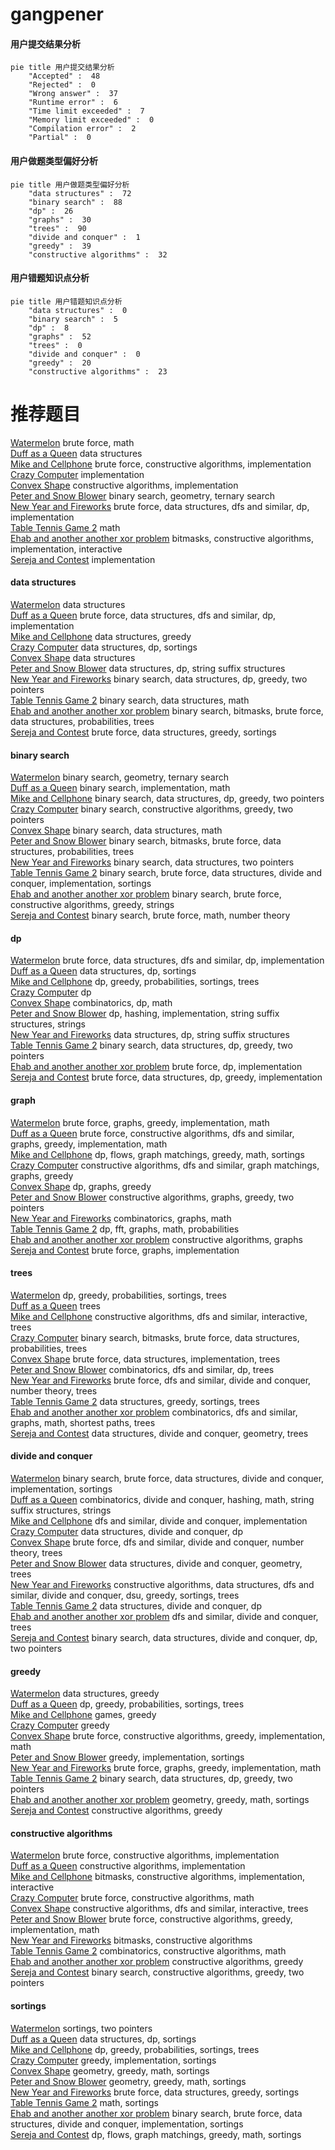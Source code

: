 # gangpener
<!-- tabs:start -->
#### **用户提交结果分析**

```mermaid
pie title 用户提交结果分析
    "Accepted" :  48
    "Rejected" :  0
    "Wrong answer" :  37
    "Runtime error" :  6
    "Time limit exceeded" :  7
    "Memory limit exceeded" :  0
    "Compilation error" :  2
    "Partial" :  0
```
#### **用户做题类型偏好分析**

```mermaid
pie title 用户做题类型偏好分析
    "data structures" :  72
    "binary search" :  88
    "dp" :  26
    "graphs" :  30
    "trees" :  90
    "divide and conquer" :  1
    "greedy" :  39
    "constructive algorithms" :  32
```
#### **用户错题知识点分析**

```mermaid
pie title 用户错题知识点分析
    "data structures" :  0
    "binary search" :  5
    "dp" :  8
    "graphs" :  52
    "trees" :  0
    "divide and conquer" :  0
    "greedy" :  20
    "constructive algorithms" :  23
```
<!-- tabs:end -->
# 推荐题目
[Watermelon](http://codeforces.com/problemset/problem/4/A)		brute force,
                        math		  
[Duff as a Queen](http://codeforces.com/problemset/problem/587/E)		data structures		  
[Mike and Cellphone](http://codeforces.com/problemset/problem/689/A)		brute force,
                        constructive algorithms,
                        implementation		  
[Crazy Computer](http://codeforces.com/problemset/problem/716/A)		implementation		  
[Convex Shape](http://codeforces.com/problemset/problem/275/B)		constructive algorithms,
                        implementation		  
[Peter and Snow Blower](http://codeforces.com/problemset/problem/613/A)		binary search,
                        geometry,
                        ternary search		  
[New Year and Fireworks](http://codeforces.com/problemset/problem/750/D)		brute force,
                        data structures,
                        dfs and similar,
                        dp,
                        implementation		  
[Table Tennis Game 2](http://codeforces.com/problemset/problem/765/C)		math		  
[Ehab and another another xor problem](http://codeforces.com/problemset/problem/1088/D)		bitmasks,
                        constructive algorithms,
                        implementation,
                        interactive		  
[Sereja and Contest](http://codeforces.com/problemset/problem/314/A)		implementation		  
<!-- tabs:start -->
#### **data structures**
[Watermelon](http://codeforces.com/problemset/problem/587/E)		data structures		  
[Duff as a Queen](http://codeforces.com/problemset/problem/750/D)		brute force,
                        data structures,
                        dfs and similar,
                        dp,
                        implementation		  
[Mike and Cellphone](http://codeforces.com/problemset/problem/1070/C)		data structures,
                        greedy		  
[Crazy Computer](http://codeforces.com/problemset/problem/720/D)		data structures,
                        dp,
                        sortings		  
[Convex Shape](http://codeforces.com/problemset/problem/1039/E)		data structures		  
[Peter and Snow Blower](http://codeforces.com/problemset/problem/1063/F)		data structures,
                        dp,
                        string suffix structures		  
[New Year and Fireworks](http://codeforces.com/problemset/problem/1492/C)		binary search,
                        data structures,
                        dp,
                        greedy,
                        two pointers		  
[Table Tennis Game 2](http://codeforces.com/problemset/problem/1490/G)		binary search,
                        data structures,
                        math		  
[Ehab and another another xor problem](http://codeforces.com/problemset/problem/1479/D)		binary search,
                        bitmasks,
                        brute force,
                        data structures,
                        probabilities,
                        trees		  
[Sereja and Contest](http://codeforces.com/problemset/problem/1497/A)		brute force,
                        data structures,
                        greedy,
                        sortings		  
#### **binary search**
[Watermelon](http://codeforces.com/problemset/problem/613/A)		binary search,
                        geometry,
                        ternary search		  
[Duff as a Queen](http://codeforces.com/problemset/problem/555/D)		binary search,
                        implementation,
                        math		  
[Mike and Cellphone](http://codeforces.com/problemset/problem/1492/C)		binary search,
                        data structures,
                        dp,
                        greedy,
                        two pointers		  
[Crazy Computer](http://codeforces.com/problemset/problem/1463/D)		binary search,
                        constructive algorithms,
                        greedy,
                        two pointers		  
[Convex Shape](http://codeforces.com/problemset/problem/1490/G)		binary search,
                        data structures,
                        math		  
[Peter and Snow Blower](http://codeforces.com/problemset/problem/1479/D)		binary search,
                        bitmasks,
                        brute force,
                        data structures,
                        probabilities,
                        trees		  
[New Year and Fireworks](http://codeforces.com/problemset/problem/1436/E)		binary search,
                        data structures,
                        two pointers		  
[Table Tennis Game 2](http://codeforces.com/problemset/problem/1461/D)		binary search,
                        brute force,
                        data structures,
                        divide and conquer,
                        implementation,
                        sortings		  
[Ehab and another another xor problem](http://codeforces.com/problemset/problem/1493/C)		binary search,
                        brute force,
                        constructive algorithms,
                        greedy,
                        strings		  
[Sereja and Contest](http://codeforces.com/problemset/problem/1487/D)		binary search,
                        brute force,
                        math,
                        number theory		  
#### **dp**
[Watermelon](http://codeforces.com/problemset/problem/750/D)		brute force,
                        data structures,
                        dfs and similar,
                        dp,
                        implementation		  
[Duff as a Queen](http://codeforces.com/problemset/problem/720/D)		data structures,
                        dp,
                        sortings		  
[Mike and Cellphone](http://codeforces.com/problemset/problem/101/D)		dp,
                        greedy,
                        probabilities,
                        sortings,
                        trees		  
[Crazy Computer](https://codeforces.com/contest/434/problem/C)		dp		  
[Convex Shape](http://codeforces.com/problemset/problem/869/C)		combinatorics,
                        dp,
                        math		  
[Peter and Snow Blower](http://codeforces.com/problemset/problem/356/E)		dp,
                        hashing,
                        implementation,
                        string suffix structures,
                        strings		  
[New Year and Fireworks](http://codeforces.com/problemset/problem/1063/F)		data structures,
                        dp,
                        string suffix structures		  
[Table Tennis Game 2](http://codeforces.com/problemset/problem/1492/C)		binary search,
                        data structures,
                        dp,
                        greedy,
                        two pointers		  
[Ehab and another another xor problem](https://codeforces.com/contest/1457/problem/C)		brute force,
                        dp,
                        implementation		  
[Sereja and Contest](http://codeforces.com/problemset/problem/1491/C)		brute force,
                        data structures,
                        dp,
                        greedy,
                        implementation		  
#### **graph**
[Watermelon](http://codeforces.com/problemset/problem/1461/E)		brute force,
                        graphs,
                        greedy,
                        implementation,
                        math		  
[Duff as a Queen](http://codeforces.com/problemset/problem/1487/C)		brute force,
                        constructive algorithms,
                        dfs and similar,
                        graphs,
                        greedy,
                        implementation,
                        math		  
[Mike and Cellphone](http://codeforces.com/problemset/problem/1437/C)		dp,
                        flows,
                        graph matchings,
                        greedy,
                        math,
                        sortings		  
[Crazy Computer](http://codeforces.com/problemset/problem/1470/D)		constructive algorithms,
                        dfs and similar,
                        graph matchings,
                        graphs,
                        greedy		  
[Convex Shape](http://codeforces.com/problemset/problem/1476/C)		dp,
                        graphs,
                        greedy		  
[Peter and Snow Blower](http://codeforces.com/problemset/problem/1304/D)		constructive algorithms,
                        graphs,
                        greedy,
                        two pointers		  
[New Year and Fireworks](http://codeforces.com/problemset/problem/1475/C)		combinatorics,
                        graphs,
                        math		  
[Table Tennis Game 2](http://codeforces.com/problemset/problem/553/E)		dp,
                        fft,
                        graphs,
                        math,
                        probabilities		  
[Ehab and another another xor problem](http://codeforces.com/problemset/problem/1495/C)		constructive algorithms,
                        graphs		  
[Sereja and Contest](http://codeforces.com/problemset/problem/1510/K)		brute force,
                        graphs,
                        implementation		  
#### **trees**
[Watermelon](http://codeforces.com/problemset/problem/101/D)		dp,
                        greedy,
                        probabilities,
                        sortings,
                        trees		  
[Duff as a Queen](http://codeforces.com/problemset/problem/840/E)		trees		  
[Mike and Cellphone](http://codeforces.com/problemset/problem/1305/D)		constructive algorithms,
                        dfs and similar,
                        interactive,
                        trees		  
[Crazy Computer](http://codeforces.com/problemset/problem/1479/D)		binary search,
                        bitmasks,
                        brute force,
                        data structures,
                        probabilities,
                        trees		  
[Convex Shape](http://codeforces.com/problemset/problem/1511/C)		brute force,
                        data structures,
                        implementation,
                        trees		  
[Peter and Snow Blower](http://codeforces.com/problemset/problem/1499/F)		combinatorics,
                        dfs and similar,
                        dp,
                        trees		  
[New Year and Fireworks](http://codeforces.com/problemset/problem/1491/E)		brute force,
                        dfs and similar,
                        divide and conquer,
                        number theory,
                        trees		  
[Table Tennis Game 2](http://codeforces.com/problemset/problem/1466/D)		data structures,
                        greedy,
                        sortings,
                        trees		  
[Ehab and another another xor problem](http://codeforces.com/problemset/problem/1495/D)		combinatorics,
                        dfs and similar,
                        graphs,
                        math,
                        shortest paths,
                        trees		  
[Sereja and Contest](http://codeforces.com/problemset/problem/1303/G)		data structures,
                        divide and conquer,
                        geometry,
                        trees		  
#### **divide and conquer**
[Watermelon](http://codeforces.com/problemset/problem/1461/D)		binary search,
                        brute force,
                        data structures,
                        divide and conquer,
                        implementation,
                        sortings		  
[Duff as a Queen](http://codeforces.com/problemset/problem/1466/G)		combinatorics,
                        divide and conquer,
                        hashing,
                        math,
                        string suffix structures,
                        strings		  
[Mike and Cellphone](http://codeforces.com/problemset/problem/1490/D)		dfs and similar,
                        divide and conquer,
                        implementation		  
[Crazy Computer](https://codeforces.com/contest/1483/problem/C)		data structures,
                        divide and conquer,
                        dp		  
[Convex Shape](http://codeforces.com/problemset/problem/1491/E)		brute force,
                        dfs and similar,
                        divide and conquer,
                        number theory,
                        trees		  
[Peter and Snow Blower](http://codeforces.com/problemset/problem/1303/G)		data structures,
                        divide and conquer,
                        geometry,
                        trees		  
[New Year and Fireworks](http://codeforces.com/problemset/problem/1494/D)		constructive algorithms,
                        data structures,
                        dfs and similar,
                        divide and conquer,
                        dsu,
                        greedy,
                        sortings,
                        trees		  
[Table Tennis Game 2](http://codeforces.com/problemset/problem/1482/E)		data structures,
                        divide and conquer,
                        dp		  
[Ehab and another another xor problem](http://codeforces.com/problemset/problem/566/C)		dfs and similar,
                        divide and conquer,
                        trees		  
[Sereja and Contest](http://codeforces.com/problemset/problem/1428/F)		binary search,
                        data structures,
                        divide and conquer,
                        dp,
                        two pointers		  
#### **greedy**
[Watermelon](http://codeforces.com/problemset/problem/1070/C)		data structures,
                        greedy		  
[Duff as a Queen](http://codeforces.com/problemset/problem/101/D)		dp,
                        greedy,
                        probabilities,
                        sortings,
                        trees		  
[Mike and Cellphone](https://codeforces.com/contest/299/problem/C)		games,
                        greedy		  
[Crazy Computer](http://codeforces.com/problemset/problem/719/B)		greedy		  
[Convex Shape](http://codeforces.com/problemset/problem/1419/B)		brute force,
                        constructive algorithms,
                        greedy,
                        implementation,
                        math		  
[Peter and Snow Blower](http://codeforces.com/problemset/problem/1006/B)		greedy,
                        implementation,
                        sortings		  
[New Year and Fireworks](http://codeforces.com/problemset/problem/1461/E)		brute force,
                        graphs,
                        greedy,
                        implementation,
                        math		  
[Table Tennis Game 2](http://codeforces.com/problemset/problem/1492/C)		binary search,
                        data structures,
                        dp,
                        greedy,
                        two pointers		  
[Ehab and another another xor problem](https://codeforces.com/contest/1496/problem/C)		geometry,
                        greedy,
                        math,
                        sortings		  
[Sereja and Contest](http://codeforces.com/problemset/problem/1493/A)		constructive algorithms,
                        greedy		  
#### **constructive algorithms**
[Watermelon](http://codeforces.com/problemset/problem/689/A)		brute force,
                        constructive algorithms,
                        implementation		  
[Duff as a Queen](http://codeforces.com/problemset/problem/275/B)		constructive algorithms,
                        implementation		  
[Mike and Cellphone](http://codeforces.com/problemset/problem/1088/D)		bitmasks,
                        constructive algorithms,
                        implementation,
                        interactive		  
[Crazy Computer](http://codeforces.com/problemset/problem/675/B)		brute force,
                        constructive algorithms,
                        math		  
[Convex Shape](http://codeforces.com/problemset/problem/1305/D)		constructive algorithms,
                        dfs and similar,
                        interactive,
                        trees		  
[Peter and Snow Blower](http://codeforces.com/problemset/problem/1419/B)		brute force,
                        constructive algorithms,
                        greedy,
                        implementation,
                        math		  
[New Year and Fireworks](http://codeforces.com/problemset/problem/1479/C)		bitmasks,
                        constructive algorithms		  
[Table Tennis Game 2](http://codeforces.com/problemset/problem/1499/A)		combinatorics,
                        constructive algorithms,
                        math		  
[Ehab and another another xor problem](http://codeforces.com/problemset/problem/1493/A)		constructive algorithms,
                        greedy		  
[Sereja and Contest](http://codeforces.com/problemset/problem/1463/D)		binary search,
                        constructive algorithms,
                        greedy,
                        two pointers		  
#### **sortings**
[Watermelon](http://codeforces.com/problemset/problem/1198/A)		sortings,
                        two pointers		  
[Duff as a Queen](http://codeforces.com/problemset/problem/720/D)		data structures,
                        dp,
                        sortings		  
[Mike and Cellphone](http://codeforces.com/problemset/problem/101/D)		dp,
                        greedy,
                        probabilities,
                        sortings,
                        trees		  
[Crazy Computer](http://codeforces.com/problemset/problem/1006/B)		greedy,
                        implementation,
                        sortings		  
[Convex Shape](https://codeforces.com/contest/1496/problem/C)		geometry,
                        greedy,
                        math,
                        sortings		  
[Peter and Snow Blower](http://codeforces.com/problemset/problem/1495/A)		geometry,
                        greedy,
                        math,
                        sortings		  
[New Year and Fireworks](http://codeforces.com/problemset/problem/1497/A)		brute force,
                        data structures,
                        greedy,
                        sortings		  
[Table Tennis Game 2](http://codeforces.com/problemset/problem/1427/A)		math,
                        sortings		  
[Ehab and another another xor problem](http://codeforces.com/problemset/problem/1461/D)		binary search,
                        brute force,
                        data structures,
                        divide and conquer,
                        implementation,
                        sortings		  
[Sereja and Contest](http://codeforces.com/problemset/problem/1437/C)		dp,
                        flows,
                        graph matchings,
                        greedy,
                        math,
                        sortings		  
<!-- tabs:end -->

